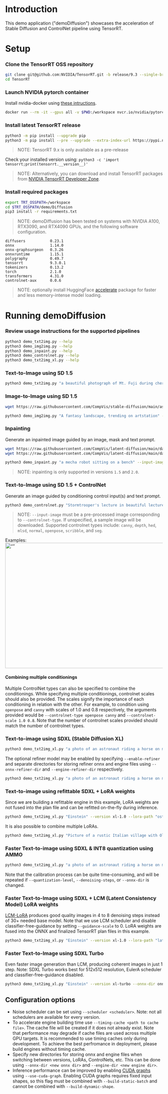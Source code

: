 # Introduction

This demo application ("demoDiffusion") showcases the acceleration of Stable Diffusion and ControlNet pipeline using TensorRT.

# Setup

### Clone the TensorRT OSS repository

```bash
git clone git@github.com:NVIDIA/TensorRT.git -b release/9.3 --single-branch
cd TensorRT
```

### Launch NVIDIA pytorch container

Install nvidia-docker using [these intructions](https://docs.nvidia.com/datacenter/cloud-native/container-toolkit/install-guide.html#docker).

```bash
docker run --rm -it --gpus all -v $PWD:/workspace nvcr.io/nvidia/pytorch:23.12-py3 /bin/bash
```

### Install latest TensorRT release

```bash
python3 -m pip install --upgrade pip
python3 -m pip install --pre --upgrade --extra-index-url https://pypi.nvidia.com tensorrt
```

> NOTE: TensorRT 9.x is only available as a pre-release

Check your installed version using:
`python3 -c 'import tensorrt;print(tensorrt.__version__)'`

> NOTE: Alternatively, you can download and install TensorRT packages from [NVIDIA TensorRT Developer Zone](https://developer.nvidia.com/tensorrt).

### Install required packages

```bash
export TRT_OSSPATH=/workspace
cd $TRT_OSSPATH/demo/Diffusion
pip3 install -r requirements.txt

```

> NOTE: demoDiffusion has been tested on systems with NVIDIA A100, RTX3090, and RTX4090 GPUs, and the following software configuration.
```
diffusers           0.23.1
onnx                1.14.0
onnx-graphsurgeon   0.3.26
onnxruntime         1.15.1
polygraphy          0.49.7
tensorrt            9.3.0.1
tokenizers          0.13.2
torch               2.1.0
transformers        4.31.0
controlnet-aux      0.0.6
```

> NOTE: optionally install HuggingFace [accelerate](https://pypi.org/project/accelerate/) package for faster and less memory-intense model loading.


# Running demoDiffusion

### Review usage instructions for the supported pipelines

```bash
python3 demo_txt2img.py --help
python3 demo_img2img.py --help
python3 demo_inpaint.py --help
python3 demo_controlnet.py --help
python3 demo_txt2img_xl.py --help
```

### Text-to-Image using SD 1.5

```bash
python3 demo_txt2img.py "a beautiful photograph of Mt. Fuji during cherry blossom"
```

### Image-to-Image using SD 1.5

```bash
wget https://raw.githubusercontent.com/CompVis/stable-diffusion/main/assets/stable-samples/img2img/sketch-mountains-input.jpg -O sketch-mountains-input.jpg

python3 demo_img2img.py "A fantasy landscape, trending on artstation" --input-image sketch-mountains-input.jpg
```

### Inpainting
Generate an inpainted image guided by an image, mask and text prompt.

```bash
wget https://raw.githubusercontent.com/CompVis/latent-diffusion/main/data/inpainting_examples/overture-creations-5sI6fQgYIuo.png -O dog-on-bench.png
wget https://raw.githubusercontent.com/CompVis/latent-diffusion/main/data/inpainting_examples/overture-creations-5sI6fQgYIuo_mask.png -O dog-mask.png

python3 demo_inpaint.py "a mecha robot sitting on a bench" --input-image dog-on-bench.png --mask-image dog-mask.png
```

> NOTE: inpainting is only supported in versions `1.5` and `2.0`.

### Text-to-Image using SD 1.5 + ControlNet
Generate an image guided by conditioning control input(s) and text prompt.

```bash
python3 demo_controlnet.py "Stormtrooper's lecture in beautiful lecture hall" --controlnet-type depth --denoising-steps 20 --onnx-dir onnx-cnet-depth --engine-dir engine-cnet-depth
```

> NOTE: `--input-image` must be a pre-processed image corresponding to `--controlnet-type`. If unspecified, a sample image will be downloaded. Supported controlnet types include: `canny`, `depth`, `hed`, `mlsd`, `normal`, `openpose`, `scribble`, and `seg`.

Examples:
<img src="https://drive.google.com/uc?export=view&id=17ub3MVSQHp26ty-wioNX6iQQ-nAveYSV" alt= “” width="800" height="400">

#### Combining multiple conditionings

Multiple ControlNet types can also be specified to combine the conditionings. While specifying multiple conditionings, controlnet scales should also be provided. The scales signify the importance of each conditioning in relation with the other. For example, to condition using `openpose` and `canny` with scales of 1.0 and 0.8 respectively, the arguments provided would be `--controlnet-type openpose canny` and `--controlnet-scale 1.0 0.8`. Note that the number of controlnet scales provided should match the number of controlnet types.


### Text-to-image using SDXL (Stable Diffusion XL)

```bash
python3 demo_txt2img_xl.py "a photo of an astronaut riding a horse on mars" --version xl-1.0 --onnx-dir onnx-sdxl --engine-dir engine-sdxl
```

The optional refiner model may be enabled by specifying `--enable-refiner` and separate directories for storing refiner onnx and engine files using `--onnx-refiner-dir` and `--engine-refiner-dir` respectively.

```bash
python3 demo_txt2img_xl.py "a photo of an astronaut riding a horse on mars" --version xl-1.0 --onnx-dir onnx-sdxl --engine-dir engine-sdxl --enable-refiner --onnx-refiner-dir onnx-sdxl-refiner --engine-refiner-dir engine-sdxl-refiner
```

### Text-to-image using refittable SDXL + LoRA weights
Since we are building a refittable engine in this example, LoRA weights are not fused into the plan file and can be refitted on-the-fly during inference.
```bash
python3 demo_txt2img_xl.py "Einstein" --version xl-1.0 --lora-path "ostris/embroidery_style_lora_sdxl" --lora-scale 1.0 --onnx-dir onnx-sdxl-lora --engine-dir engine-sdxl-lora --build-enable-refit
```

It is also possible to combine multiple LoRAs.
```bash
python3 demo_txt2img_xl.py "Picture of a rustic Italian village with Olive trees and mountains" --version=xl-1.0 --lora-path "ostris/crayon_style_lora_sdxl" "ostris/watercolor_style_lora_sdxl" --lora-scale 0.3 0.7 --onnx-dir onnx-sdxl-lora --engine-dir engine-sdxl-lora --build-enable-refit
```

### Faster Text-to-image using SDXL & INT8 quantization using AMMO

```bash
python3 demo_txt2img_xl.py "a photo of an astronaut riding a horse on mars" --version xl-1.0 --onnx-dir onnx-sdxl --engine-dir engine-sdxl --int8 --quantization-level 3
```

Note that the calibration process can be quite time-consuming, and will be repeated if `--quantization-level`, `--denoising-steps`, or `--onnx-dir` is changed.

### Faster Text-to-Image using SDXL + LCM (Latent Consistency Model) LoRA weights
[LCM-LoRA](https://arxiv.org/abs/2311.05556) produces good quality images in 4 to 8 denoising steps instead of 30+ needed base model. Note that we use LCM scheduler and disable classifier-free-guidance by setting `--guidance-scale` to 0.
LoRA weights are fused into the ONNX and finalized TensorRT plan files in this example.
```bash
python3 demo_txt2img_xl.py "Einstein" --version xl-1.0 --lora-path "latent-consistency/lcm-lora-sdxl" --lora-scale 1.0 --onnx-dir onnx-sdxl-lcm-nocfg --engine-dir engine-sdxl-lcm-nocfg --denoising-steps 4 --scheduler LCM --guidance-scale 0.0
```
### Faster Text-to-Image using SDXL Turbo
Even faster image generation than LCM, producing coherent images in just 1 step. Note: SDXL Turbo works best for 512x512 resolution, EulerA scheduler and classifier-free-guidance disabled.
```bash
python3 demo_txt2img_xl.py "Einstein" --version xl-turbo --onnx-dir onnx-sdxl-turbo --engine-dir engine-sdxl-turbo --denoising-steps 1 --scheduler EulerA --guidance-scale 0.0 --width 512 --height 512
```

## Configuration options
- Noise scheduler can be set using `--scheduler <scheduler>`. Note: not all schedulers are available for every version.
- To accelerate engine building time use `--timing-cache <path to cache file>`. The cache file will be created if it does not already exist. Note that performance may degrade if cache files are used across multiple GPU targets. It is recommended to use timing caches only during development. To achieve the best perfromance in deployment, please build engines without timing cache.
- Specify new directories for storing onnx and engine files when switching between versions, LoRAs, ControlNets, etc. This can be done using `--onnx-dir <new onnx dir>` and `--engine-dir <new engine dir>`.
- Inference performance can be improved by enabling [CUDA graphs](https://docs.nvidia.com/cuda/cuda-c-programming-guide/index.html#cuda-graphs) using `--use-cuda-graph`. Enabling CUDA graphs requires fixed input shapes, so this flag must be combined with `--build-static-batch` and cannot be combined with `--build-dynamic-shape`.

